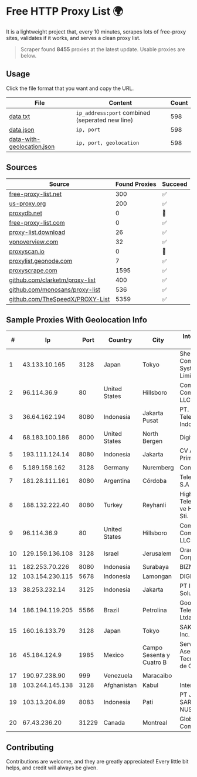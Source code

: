 
# Free HTTP Proxy List 🌍

It is a lightweight project that, every 10 minutes, scrapes lots of free-proxy sites, validates if it works, and serves a clean proxy list.


> Scraper found **8455** proxies at the latest update. Usable proxies are below.

## Usage

Click the file format that you want and copy the URL.


|File|Content|Count|
|----|-------|-----|
|[data.txt](https://raw.githubusercontent.com/themiralay/Proxy-List-World/master/data.txt)|`ip_address:port` combined (seperated new line)|598|
|[data.json](https://raw.githubusercontent.com/themiralay/Proxy-List-World/master/data.json)|`ip, port`|598|
|[data-with-geolocation.json](https://raw.githubusercontent.com/themiralay/Proxy-List-World/master/data-with-geolocation.json)|`ip, port, geolocation`|598|

## Sources

|Source|Found Proxies|Succeed|
|------|-------------|-------|
|[free-proxy-list.net](https://free-proxy-list.net)|300|✅|
|[us-proxy.org](https://www.us-proxy.org)|200|✅|
|[proxydb.net](http://proxydb.net)|0|🚫|
|[free-proxy-list.com](https://free-proxy-list.com/?page=&port=&type%5B%5D=http&type%5B%5D=https&up_time=0&search=Search)|0|✅|
|[proxy-list.download](https://www.proxy-list.download/HTTP)|26|✅|
|[vpnoverview.com](https://vpnoverview.com/privacy/anonymous-browsing/free-proxy-servers)|32|✅|
|[proxyscan.io](https://www.proxyscan.io)|0|🚫|
|[proxylist.geonode.com](https://proxylist.geonode.com/api/proxy-list?limit=300&page=1&sort_by=lastChecked&sort_type=desc&protocols=http,https)|7|✅|
|[proxyscrape.com](https://api.proxyscrape.com/v2/?request=displayproxies&protocol=http&timeout=10000&country=all&ssl=all&anonymity=all)|1595|✅|
|[github.com/clarketm/proxy-list](https://raw.githubusercontent.com/clarketm/proxy-list/master/proxy-list-raw.txt)|400|✅|
|[github.com/monosans/proxy-list](https://raw.githubusercontent.com/monosans/proxy-list/main/proxies/http.txt)|536|✅|
|[github.com/TheSpeedX/PROXY-List](https://raw.githubusercontent.com/TheSpeedX/PROXY-List/master/http.txt)|5359|✅|


## Sample Proxies With Geolocation Info

|#|Ip|Port|Country|City|Internet Service Provider|
|-|--|----|-------|----|-------------------------|
|1|43.133.10.165|3128|Japan|Tokyo|Shenzhen Tencent Computer Systems Company Limited|
|2|96.114.36.9|80|United States|Hillsboro|Comcast Cable Communications, LLC|
|3|36.64.162.194|8080|Indonesia|Jakarta Pusat|PT. Telekomunikasi Indonesia|
|4|68.183.100.186|8000|United States|North Bergen|DigitalOcean, LLC|
|5|193.111.124.14|8080|Indonesia|Jakarta|CV Atha Media Prima|
|6|5.189.158.162|3128|Germany|Nuremberg|Contabo GmbH|
|7|181.28.111.161|8080|Argentina|Córdoba|Telecom Argentina S.A|
|8|188.132.222.40|8080|Turkey|Reyhanli|High Speed Telekomunikasyon ve Hab. Hiz. Ltd. Sti.|
|9|96.114.36.9|80|United States|Hillsboro|Comcast Cable Communications, LLC|
|10|129.159.136.108|3128|Israel|Jerusalem|Oracle Corporation|
|11|182.253.70.226|8080|Indonesia|Surabaya|BIZNET|
|12|103.154.230.115|5678|Indonesia|Lamongan|DIGITNET|
|13|38.253.232.14|3125|Indonesia|Jakarta|PT Indo Telemedia Solusi|
|14|186.194.119.205|5566|Brazil|Petrolina|Goonet Telecomunicacoes Ltda - ME|
|15|160.16.133.79|3128|Japan|Tokyo|SAKURA Internet Inc.|
|16|45.184.124.9|1985|Mexico|Campo Sesenta y Cuatro B|Servicios y Asesoria Tecnobba S.A.S. de C.V.|
|17|190.97.238.90|999|Venezuela|Maracaibo||
|18|103.244.145.138|3128|Afghanistan|Kabul|Interkvm Host SRL|
|19|103.13.204.89|8083|Indonesia|Pati|PT JARINGANKU SARANA NUSANTARA|
|20|67.43.236.20|31229|Canada|Montreal|GloboTech Communications|



## Contributing

Contributions are welcome, and they are greatly appreciated! Every
little bit helps, and credit will always be given.

